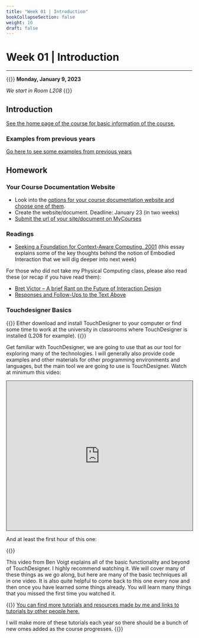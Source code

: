 ```yaml
---
title: "Week 01 | Introduction"
bookCollapseSection: false
weight: 10
draft: false
---
```


# Week 01 | Introduction

---

{{<hint info>}}
**Monday, January 9, 2023**

*We start in Room L208*
{{</hint>}}


## Introduction

[See the home page of the course for basic information of the course.](../)

### Examples from previous years

[Go here to see some examples from previous years](../showcase/)

## Homework

### Your Course Documentation Website

- Look into the [options for your course documentation website and choose one of them](../documentation-website/).
- Create the website/document. Deadline: January 23 (in two weeks)
- [Submit the url of your site/document on MyCourses](https://mycourses.aalto.fi/mod/assign/view.php?id=998110)

### Readings

- [Seeking a Foundation for Context-Aware Computing, 2001](https://www.dourish.com/embodied/essay.pdf) (this essay explains some of the key thoughts behind the notion of Embodied Interaction that we will dig deeper into next week)

For those who did not take my Physical Computing class, please also read these (or recap if you have read them):

- [Bret Victor – A brief Rant on the Future of Interaction Design](http://worrydream.com/ABriefRantOnTheFutureOfInteractionDesign/)
- [Responses and Follow-Ups to the Text Above](http://worrydream.com/ABriefRantOnTheFutureOfInteractionDesign/responses.html)

### Touchdesigner Basics

{{<hint info>}}
Either download and install TouchDesigner to your computer or find some time to work at the university in classrooms where TouchDesigner is installed (L208 for example).
{{</hint>}}

Get familiar with TouchDesigner, we are going to use that as our tool for exploring many of the technologies. I will generally also provide code examples and other materials for other programming environments and languages, but the main tool we are going to use is TouchDesigner. Watch at minimum this video:

<iframe src="https://aalto.cloud.panopto.eu/Panopto/Pages/Embed.aspx?id=51dc3ede-cf7d-47e9-ad5e-acdf0126d2e3&amp;autoplay=false&amp;offerviewer=true&amp;showtitle=true&amp;showbrand=false&amp;start=0&amp;interactivity=all" style="border: 1px solid #464646;" allowfullscreen="" allow="autoplay" width="100%" height="405"></iframe>

And at least the first hour of this one:

{{<youtube wmM1lCWtn6o>}}

This video from Ben Voigt explains all of the basic functionality and beyond of TouchDesigner. I highly recommend watching it. We will cover many of these things as we go along, but here are many of the basic techniques all in one video. It is also quite helpful to come back to this one every now and then once you have learned some things already. You will learn many things that you missed the first time you watched it.

{{<hint info>}}
[You can find more tutorials and resources made by me and links to tutorials by other people here.](../../../tutorials/touchdesigner/)

I will make more of these tutorials each year so there should be a bunch of new omes added as the course progresses.
{{</hint>}}